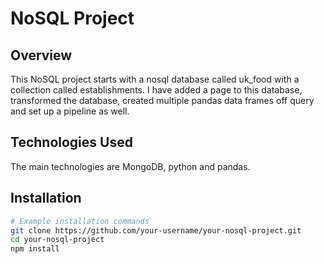 # NoSQL Project

## Overview
This NoSQL project starts with a nosql database called uk_food with a collection called establishments. I have added a page to this database, transformed the database, created multiple pandas data frames off query and set up a pipeline as well.

## Technologies Used
The main technologies are MongoDB, python and pandas. 

## Installation
```bash
# Example installation commands
git clone https://github.com/your-username/your-nosql-project.git
cd your-nosql-project
npm install
